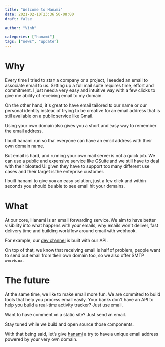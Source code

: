 ```yaml
---
title: "Welcome to Hanami"
date: 2021-02-10T23:36:50-08:00
draft: false

author: "Vinh"

categories: ["hanami"]
tags: ["news", "update"]
---
```


# Why

Every time I tried to start a company or a project, I needed an email to
associate email to us. Setting up a full mail suite requires time,
effort and commitment. I just need a very easy and intuitive way with a
few clicks to give me ability of receiving email to my domain.

On the other hand, it's great to have email tailored to our name or our
personal identity instead of trying to be creative for an email address
that is still available on a public service like Gmail.

Using your own domain also gives you a short and easy way to remember the 
email address.

I built hanami.run so that everyone can have an email address with their
own domain name.

But email is hard, and running your own mail server is not a quick job. We 
can use a public and expensive service like GSuite and we still have to deal
with their bloated UI given they have to support too many different use
cases and their target is the enteprise customer.

I built hanami to give you an easy solution, just a few click and within
seconds you should be able to see email hit your domains.

# What

At our core, Hanami is an email forwarding service. We aim to have
better visibility into what happens with your emails, why emails won't
deliver, fast delivery time and building workflow around email with
webhook.

For example, our [dev channel](https://hanami.run/channel/devnews) is built with
our API.

On top of that, we know that receiving email is half of problem, people
want to send out email from their own domain too, so we also offer SMTP
services.

# The future

At the same time, we like to make email more fun. We are commited to
build tools that help you process email easily. Your banks don't have an
API to help you build a real-time activity tracker? Just use email.

Want to have comment on a static site? Just send an email.

Stay tuned while we build and open source those components.

With that being said, let's give [hanami](https://hanami.run) a try to
have a unique email address powered by your very own domain.
